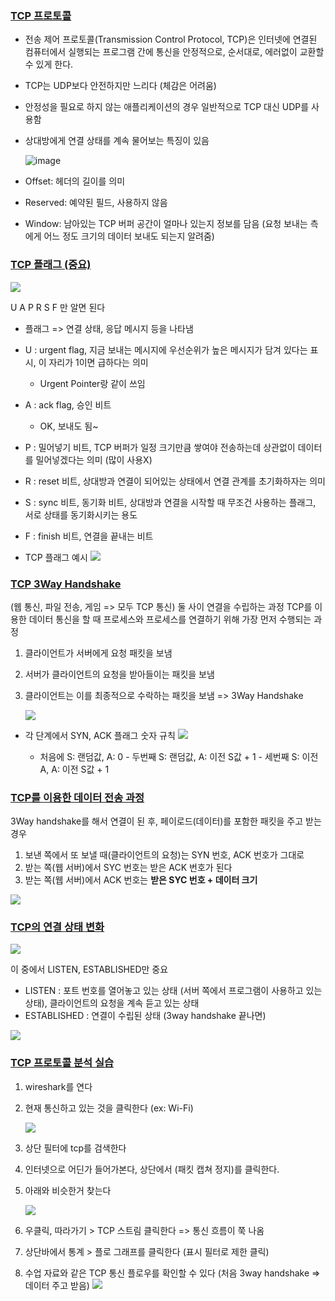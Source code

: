 ### [ TCP 프로토콜](https://www.youtube.com/watch?v=cOK_f9_k_O0&list=PL0d8NnikouEWcF1jJueLdjRIC4HsUlULi&index=21)

- 전송 제어 프로토콜(Transmission Control Protocol, TCP)은 인터넷에 연결된 컴퓨터에서 실행되는 프로그램 간에 통신을 안정적으로, 순서대로, 에러없이 교환할 수 있게 한다.
- TCP는 UDP보다 안전하지만 느리다 (체감은 어려움)
- 안정성을 필요로 하지 않는 애플리케이션의 경우 일반적으로 TCP 대신 UDP를 사용함
- 상대방에게 연결 상태를 계속 물어보는 특징이 있음
  
  ![image](../assets/이시은/image4.png)
  
- Offset: 헤더의 길이를 의미
- Reserved: 예약된 필드, 사용하지 않음
- Window: 남아있는 TCP 버퍼 공간이 얼마나 있는지 정보를 담음 (요청 보내는 측에게 어느 정도 크기의 데이터 보내도 되는지 알려줌)

### [ TCP 플래그 (중요)](https://www.youtube.com/watch?v=Ah4-MWISel8&list=PL0d8NnikouEWcF1jJueLdjRIC4HsUlULi&index=22)

![](../assets/이시은/image5.png)

U A P R S F 만 알면 된다

- 플래그 => 연결 상태, 응답 메시지 등을 나타냄

- U : urgent flag, 지금 보내는 메시지에 우선순위가 높은 메시지가 담겨 있다는 표시, 이 자리가 1이면 급하다는 의미

  - Urgent Pointer랑 같이 쓰임

- A : ack flag, 승인 비트

  - OK, 보내도 됨~

- P : 밀어넣기 비트, TCP 버퍼가 일정 크기만큼 쌓여야 전송하는데 상관없이 데이터를 밀어넣겠다는 의미 (많이 사용X)

- R : reset 비트, 상대방과 연결이 되어있는 상태에서 연결 관계를 초기화하자는 의미

- S : sync 비트, 동기화 비트, 상대방과 연결을 시작할 때 무조건 사용하는 플래그, 서로 상태를 동기화시키는 용도

- F : finish 비트, 연결을 끝내는 비트

- TCP 플래그 예시
  ![](../assets/이시은/image6.png)

### [TCP 3Way Handshake](https://www.youtube.com/watch?v=0vBR666GZ5o&list=PL0d8NnikouEWcF1jJueLdjRIC4HsUlULi&index=23)

(웹 통신, 파일 전송, 게임 => 모두 TCP 통신)
둘 사이 연결을 수립하는 과정
TCP를 이용한 데이터 통신을 할 때 프로세스와 프로세스를 연결하기 위해 가장 먼저 수행되는 과정

1. 클라이언트가 서버에게 요청 패킷을 보냄
2. 서버가 클라이언트의 요청을 받아들이는 패킷을 보냄
3. 클라이언트는 이를 최종적으로 수락하는 패킷을 보냄
   => 3Way Handshake
   
   ![](../assets/이시은/image7.png)

- 각 단계에서 SYN, ACK 플래그 숫자 규칙
  ![](../assets/이시은/image8.png)

  - 처음에 S: 랜덤값, A: 0 - 두번째 S: 랜덤값, A: 이전 S값 + 1 - 세번째 S: 이전 A, A: 이전 S값 + 1

### [TCP를 이용한 데이터 전송 과정](https://www.youtube.com/watch?v=0vBR666GZ5o&list=PL0d8NnikouEWcF1jJueLdjRIC4HsUlULi&index=23)

3Way handshake를 해서 연결이 된 후,
페이로드(데이터)를 포함한 패킷을 주고 받는 경우

1. 보낸 쪽에서 또 보낼 때(클라이언트의 요청)는 SYN 번호, ACK 번호가 그대로
2. 받는 쪽(웹 서버)에서 SYC 번호는 받은 ACK 번호가 된다
3. 받는 쪽(웹 서버)에서 ACK 번호는 **받은 SYC 번호 + 데이터 크기**

![](../assets/이시은/image9.png)

### [TCP의 연결 상태 변화](https://www.youtube.com/watch?v=yY0uQf0BTH8&list=PL0d8NnikouEWcF1jJueLdjRIC4HsUlULi&index=24)

![](../assets/이시은/image10.png)

이 중에서 LISTEN, ESTABLISHED만 중요

- LISTEN : 포트 번호를 열어놓고 있는 상태 (서버 쪽에서 프로그램이 사용하고 있는 상태), 클라이언트의 요청을 계속 듣고 있는 상태
- ESTABLISHED : 연결이 수립된 상태 (3way handshake 끝나면)

![](../assets/이시은/image11.png)

### [TCP 프로토콜 분석 실습](https://www.youtube.com/watch?v=WseqBDo-j3Y&list=PL0d8NnikouEWcF1jJueLdjRIC4HsUlULi&index=25&pp=iAQB)

1. wireshark를 연다
2. 현재 통신하고 있는 것을 클릭한다 (ex: Wi-Fi)
   
   ![](../assets/이시은/image12.png)
   
3. 상단 필터에 tcp를 검색한다
4. 인터넷으로 어딘가 들어가본다, 상단에서 (패킷 캡쳐 정지)를 클릭한다.
5. 아래와 비슷한거 찾는다
   
   ![](../assets/이시은/image13.png)
6. 우클릭, 따라가기 > TCP 스트림 클릭한다 => 통신 흐름이 쭉 나옴
7. 상단바에서 통계 > 플로 그래프를 클릭한다 (표시 필터로 제한 클릭)
8. 수업 자료와 같은 TCP 통신 플로우를 확인할 수 있다
   (처음 3way handshake => 데이터 주고 받음)
   ![](../assets/이시은/image14.png)
